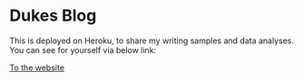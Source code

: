<h1>Dukes Blog</h1>
<p>This is deployed on Heroku, to share my writing samples and data analyses. You can see for yourself via below link:</p>
<a href="http://dukesblog.herokuapp.com" class="btn btn-info" role="button">To the website</a>